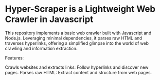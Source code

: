 # Hyper-Scraper is a Lightweight Web Crawler in Javascript
This repository implements a basic web crawler built with Javascript and Node.js.
Leveraging minimal dependencies, it parses raw HTML and traverses hyperlinks, offering a simplified glimpse into the world of web crawling and information extraction.

Features:

Crawls websites and extracts links: Follow hyperlinks and discover new pages.
Parses raw HTML: Extract content and structure from web pages.

